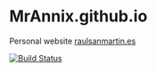 # MrAnnix.github.io
Personal website [raulsanmartin.es]( https://raulsanmartin.es "Raul's webpage")

[![Build Status](https://travis-ci.org/MrAnnix/MrAnnix.github.io.svg?branch=master)](https://travis-ci.org/MrAnnix/MrAnnix.github.io)
